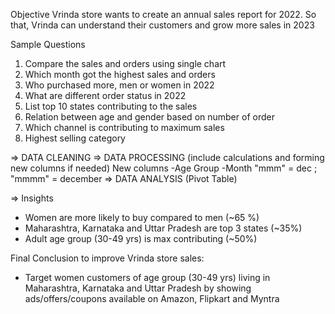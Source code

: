 Objective 
Vrinda store wants to create an annual sales report for 2022. So that, Vrinda can understand their customers and grow more sales in 2023 

Sample Questions
1. Compare the sales and orders using single chart
2. Which month got the highest sales and orders
3. Who purchased more, men or women in 2022
4. What are different order status in 2022
5. List top 10 states contributing to the sales
6. Relation between age and gender based on number of order
7. Which channel is contributing to maximum sales
8. Highest selling category

=> DATA CLEANING
=> DATA PROCESSING (include calculations and forming new columns if needed)
New columns
-Age Group
-Month    "mmm" = dec ; "mmmm" = december
=> DATA ANALYSIS (Pivot Table)

=> Insights
- Women are more likely to buy compared to men (~65 %)
- Maharashtra, Karnataka and Uttar Pradesh are top 3 states (~35%)
- Adult age group (30-49 yrs) is max contributing (~50%)

Final Conclusion to improve Vrinda store sales:
- Target women customers of age group (30-49 yrs) living in Maharashtra, Karnataka and Uttar Pradesh by showing ads/offers/coupons available on Amazon, Flipkart and Myntra 
